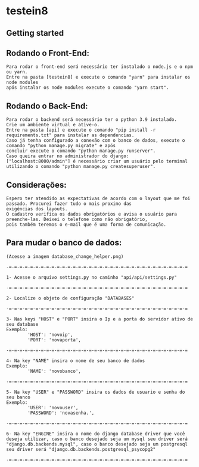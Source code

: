 # testein8



## Getting started

## Rodando o Front-End:
    Para rodar o front-end será necessário ter instalado o node.js e o npm ou yarn.
    Entre na pasta [testein8] e execute o comando "yarn" para instalar os node modules
    após instalar os node modules execute o comando "yarn start".

## Rodando o Back-End:
    Para rodar o backend será necessário ter o python 3.9 instalado.
    Crie um ambiente virtual e ative-o.
    Entre na pasta [api] e execute o comando "pip install -r requirements.txt" para instalar as dependencias.
    Caso já tenha configurado a conexão com o banco de dados, execute o comando "python manage.py migrate" e após 
    concluir execute o comando "python manage.py runserver".
    Caso queira entrar no administrador do django: ["localhost:8000/admin"] é necessário criar um usuário pelo terminal
    utilizando o comando "python manage.py createsuperuser".
## Considerações:
    Espero ter atendido as expectativas de acordo com o layout que me foi passado. Procurei fazer tudo o mais proximo das 
    exigências dos layouts.
    O cadastro verifica os dados obrigatórios e avisa o usuário para preenche-las. Deixei o telefone como não obrigatório,
    pois também teremos o e-mail que é uma forma de comunicação.

## Para mudar o banco de dados:
    (Acesse a imagem database_change_helper.png)

    -=-=-=-=-=-=-=-=-=-=-=-=-=-=-=-=-=-=-=-=-=-=-=-=-=-=-=-=-=-=-=-=-=-=

    1- Acesse o arquivo settings.py no caminho "api/api/settings.py"

    -=-=-=-=-=-=-=-=-=-=-=-=-=-=-=-=-=-=-=-=-=-=-=-=-=-=-=-=-=-=-=-=-=-=

    2- Localize o objeto de configuração "DATABASES"

    -=-=-=-=-=-=-=-=-=-=-=-=-=-=-=-=-=-=-=-=-=-=-=-=-=-=-=-=-=-=-=-=-=-=

    3- Nas keys "HOST" e "PORT" insira o Ip e a porta do servidor ativo de seu database
    Exemplo:
            'HOST': 'novoip',
            'PORT': 'novaporta',

    -=-=-=-=-=-=-=-=-=-=-=-=-=-=-=-=-=-=-=-=-=-=-=-=-=-=-=-=-=-=-=-=-=-=

    4- Na key "NAME" insira o nome de seu banco de dados
    Exemplo:
            'NAME': 'novobanco',

    -=-=-=-=-=-=-=-=-=-=-=-=-=-=-=-=-=-=-=-=-=-=-=-=-=-=-=-=-=-=-=-=-=-=

    5- Na key "USER" e "PASSWORD" insira os dados de usuario e senha do seu banco
    Exemplo:
            'USER': 'novouser',
            'PASSWORD': 'novasenha.',

    -=-=-=-=-=-=-=-=-=-=-=-=-=-=-=-=-=-=-=-=-=-=-=-=-=-=-=-=-=-=-=-=-=-=

    6- Na key "ENGINE" insira o nome do django database driver que você deseja utilizar, caso o banco desejado seja um mysql seu driver será "django.db.backends.mysql", caso o banco desejado seja um postgresql seu driver será "django.db.backends.postgresql_psycopg2"

    -=-=-=-=-=-=-=-=-=-=-=-=-=-=-=-=-=-=-=-=-=-=-=-=-=-=-=-=-=-=-=-=-=-=
